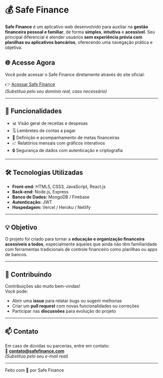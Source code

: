 # 💰 Safe Finance

**Safe Finance** é um aplicativo web desenvolvido para auxiliar na **gestão financeira pessoal e familiar**, de forma **simples**, **intuitiva** e **acessível**. Seu principal diferencial é atender usuários **sem experiência prévia com planilhas ou aplicativos bancários**, oferecendo uma navegação prática e objetiva.

## 🌐 Acesse Agora

Você pode acessar o Safe Finance diretamente através do site oficial:

👉 [Acessar Safe Finance](https://www.safefinance.com)  
*(Substitua pelo seu domínio real, caso necessário)*

---

## 🚀 Funcionalidades

- 📊 Visão geral de receitas e despesas  
- 🗓️ Lembretes de contas a pagar  
- 🎯 Definição e acompanhamento de metas financeiras  
- 📈 Relatórios mensais com gráficos interativos  
- 🔒 Segurança de dados com autenticação e criptografia  

---

## 🛠️ Tecnologias Utilizadas

- **Front-end:** HTML5, CSS3, JavaScript, React.js  
- **Back-end:** Node.js, Express  
- **Banco de Dados:** MongoDB / Firebase  
- **Autenticação:** JWT  
- **Hospedagem:** Vercel / Heroku / Netlify  

---

## 💡 Objetivo

O projeto foi criado para tornar a **educação e organização financeira acessíveis a todos**, especialmente àqueles que ainda não têm familiaridade com ferramentas tradicionais de controle financeiro como planilhas ou apps de bancos.

---

## 🤝 Contribuindo

Contribuições são muito bem-vindas!  
Você pode:

- Abrir uma **issue** para relatar bugs ou sugerir melhorias  
- Criar um **pull request** com novas funcionalidades ou correções  
- Participar nas **discussões** para evolução do projeto  

---

## 📫 Contato

Em caso de dúvidas ou parcerias, entre em contato:  
📧 **contato@safefinance.com**  
*(Substitua pelo seu e-mail real)*

---

Feito com 💙 por Safe Finance
```

